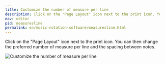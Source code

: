 ```yaml
---
title: Customize the number of measure per line
description: Click on the "Page Layout" icon next to the print icon. You can then change the preferred number of measure per line and the spacing between notes.
nav: editor
pid: measuresline
permalink: en/music-notation-software/measuresline.html
---
```


Click on the "Page Layout" icon next to the print icon. You can then change the preferred number of measure per line and the spacing between notes.

![Customize the number of measure per line](https://flat.io/img/help/editor_measuresline_en.gif)